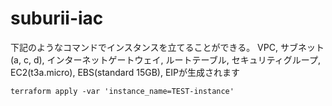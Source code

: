 # suburii-iac

下記のようなコマンドでインスタンスを立てることができる。
VPC, サブネット(a, c, d), インターネットゲートウェイ, ルートテーブル, セキュリティグループ, EC2(t3a.micro), EBS(standard 15GB), EIPが生成されます

```
terraform apply -var 'instance_name=TEST-instance'
```